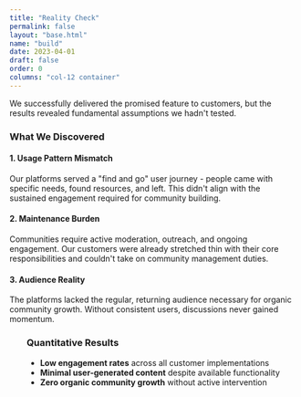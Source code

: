 ```yaml
---
title: "Reality Check"
permalink: false
layout: "base.html"
name: "build"
date: 2023-04-01
draft: false
order: 0
columns: "col-12 container"
---
```

<div class="col col-12 sm-6 lg-7">

We successfully delivered the promised feature to customers, but the results revealed fundamental assumptions we hadn't tested.

### What We Discovered

<h4 class="mb-1 mt-3">1. Usage Pattern Mismatch</h4>

Our platforms served a "find and go" user journey - people came with specific needs, found resources, and left. This didn't align with the sustained engagement required for community building.

<h4 class="mb-1 mt-3">2. Maintenance Burden</h4>

Communities require active moderation, outreach, and ongoing engagement. Our customers were already stretched thin with their core responsibilities and couldn't take on community management duties.

<h4 class="mb-1 mt-3">3. Audience Reality</h4>

The platforms lacked the regular, returning audience necessary for organic community growth. Without consistent users, discussions never gained momentum.

</div>
<div class="col col-12 sm-6 lg-5 bg-cyan text-white p-3" style="justify-self: center; align-self:center;">

### Quantitative Results

- **Low engagement rates** across all customer implementations
- **Minimal user-generated content** despite available functionality
- **Zero organic community growth** without active intervention

</div>

